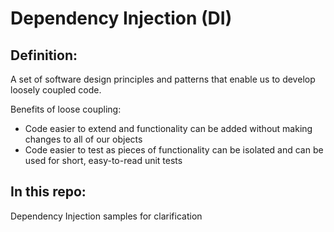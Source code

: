 # Dependency Injection (DI)

## Definition:
A set of software design principles and patterns that enable us to develop loosely coupled code.

Benefits of loose coupling:
* Code easier to extend and functionality can be added without making changes to all of our objects
* Code easier to test as pieces of functionality can be isolated and can be used for short, easy-to-read unit tests

## In this repo:
Dependency Injection samples for clarification
